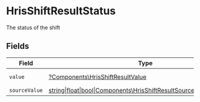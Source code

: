 # HrisShiftResultStatus

The status of the shift


## Fields

| Field                                                                                                                        | Type                                                                                                                         | Required                                                                                                                     | Description                                                                                                                  | Example                                                                                                                      |
| ---------------------------------------------------------------------------------------------------------------------------- | ---------------------------------------------------------------------------------------------------------------------------- | ---------------------------------------------------------------------------------------------------------------------------- | ---------------------------------------------------------------------------------------------------------------------------- | ---------------------------------------------------------------------------------------------------------------------------- |
| `value`                                                                                                                      | [?Components\HrisShiftResultValue](../../Models/Components/HrisShiftResultValue.md)                                          | :heavy_minus_sign:                                                                                                           | The status of the shift                                                                                                      | confirmed                                                                                                                    |
| `sourceValue`                                                                                                                | [string\|float\|bool\|Components\HrisShiftResultSourceValue4\|array\|null](../../Models/Components/HrisShiftResultSourceValue.md) | :heavy_minus_sign:                                                                                                           | N/A                                                                                                                          | Confirmed                                                                                                                    |